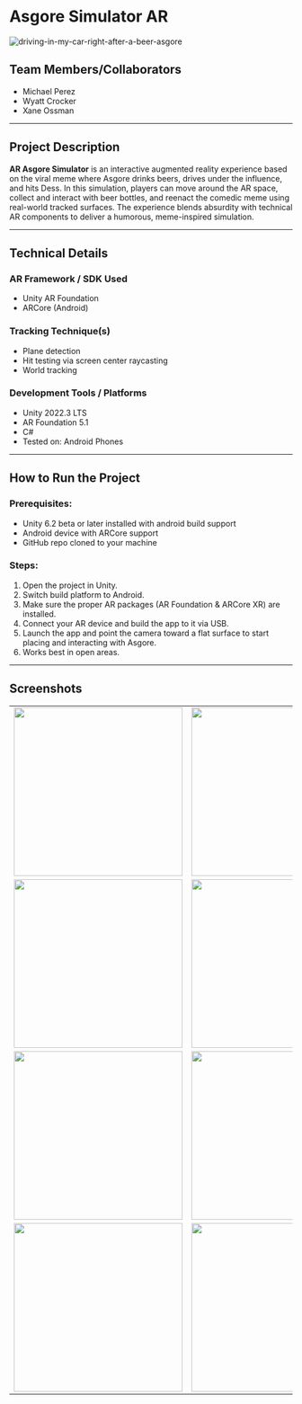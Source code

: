 # Asgore Simulator AR

![driving-in-my-car-right-after-a-beer-asgore](https://github.com/user-attachments/assets/988d815a-f8c6-45b6-9eab-da395762a744)

## Team Members/Collaborators

* Michael Perez
* Wyatt Crocker
* Xane Ossman

---

## Project Description

**AR Asgore Simulator** is an interactive augmented reality experience based on the viral meme where Asgore drinks beers, drives under the influence, and hits Dess. In this simulation, players can move around the AR space, collect and interact with beer bottles, and reenact the comedic meme using real-world tracked surfaces. The experience blends absurdity with technical AR components to deliver a humorous, meme-inspired simulation.

---

## Technical Details

### AR Framework / SDK Used

* Unity AR Foundation
* ARCore (Android)

### Tracking Technique(s)

* Plane detection
* Hit testing via screen center raycasting
* World tracking

### Development Tools / Platforms

* Unity 2022.3 LTS
* AR Foundation 5.1
* C#
* Tested on: Android Phones

---

## How to Run the Project

### Prerequisites:

* Unity 6.2 beta or later installed with android build support
* Android device with ARCore support
* GitHub repo cloned to your machine

### Steps:

1. Open the project in Unity.
2. Switch build platform to Android.
3. Make sure the proper AR packages (AR Foundation & ARCore XR) are installed.
4. Connect your AR device and build the app to it via USB.
5. Launch the app and point the camera toward a flat surface to start placing and interacting with Asgore.
6. Works best in open areas.

---

## Screenshots

<table>
  <tr>
    <td><img src="https://github.com/user-attachments/assets/1e33204d-8fef-4719-acd3-f2c8bd959ffd" width="300"/></td>
    <td><img src="https://github.com/user-attachments/assets/4ec7f8f4-be46-42e7-beaf-8489977671bb" width="300"/></td>
  </tr>
  <tr>
    <td><img src="https://github.com/user-attachments/assets/a86276ec-7aba-41c9-8230-8f3de7a58ae1" width="300"/></td>
    <td><img src="https://github.com/user-attachments/assets/6cda4766-accb-43c5-9380-ef97c204eb1f" width="300"/></td>
  </tr>
  <tr>
    <td><img src="https://github.com/user-attachments/assets/6168d650-bde4-4a3d-92e2-6ff7559e45b6" width="300"/></td>
    <td><img src="https://github.com/user-attachments/assets/7cf42798-6d89-443e-9bbd-a1916f930fde" width="300"/></td>
  </tr>
  <tr>
    <td><img src="https://github.com/user-attachments/assets/cef486d6-a09f-46c1-89b8-091cf671987c" width="300"/></td>
    <td><img src="https://github.com/user-attachments/assets/7d8fa65e-745c-4ec3-9e1c-34f1648b43af" width="300"/></td>
  </tr>
</table>
